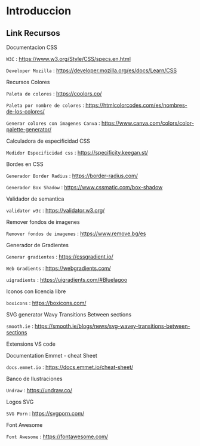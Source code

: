 # Introduccion

## Link Recursos

Documentacion CSS

  `W3C` : <https://www.w3.org/Style/CSS/specs.en.html>
  
  `Developer Mozilla` : <https://developer.mozilla.org/es/docs/Learn/CSS>

Recursos Colores
  
  `Paleta de colores` : <https://coolors.co/>
  
  `Paleta por nombre de colores` : <https://htmlcolorcodes.com/es/nombres-de-los-colores/>
  
  `Generar colores con imagenes Canva` : <https://www.canva.com/colors/color-palette-generator/>


Calculadora de especificidad CSS

  `Medidor Especificidad css` : <https://specificity.keegan.st/>
  
Bordes en CSS

  `Generador Border Radius` : <https://border-radius.com/>

  `Generador Box Shadow` : <https://www.cssmatic.com/box-shadow>

Validador de semantica

  `validator w3c` : <https://validator.w3.org/>

Remover fondos de imagenes

  `Remover fondos de imagenes` : <https://www.remove.bg/es>

Generador de Gradientes

  `Generar gradientes` : <https://cssgradient.io/>
  
  `Web Gradients` : <https://webgradients.com/>
  
  `uigradients` : <https://uigradients.com/#Bluelagoo>

Iconos con licencia libre

  `boxicons` : <https://boxicons.com/>

SVG generator Wavy Transitions Between sections

  `smooth.ie` : <https://smooth.ie/blogs/news/svg-wavey-transitions-between-sections>

Extensions VS code

Documentation Emmet - cheat Sheet

  `docs.emmet.io` : <https://docs.emmet.io/cheat-sheet/>

Banco de Ilustraciones

  `Undraw` : <https://undraw.co/>

Logos SVG

  `SVG Porn` : <https://svgporn.com/>

Font Awesome

  `Font Awesome` : <https://fontawesome.com/>

  
